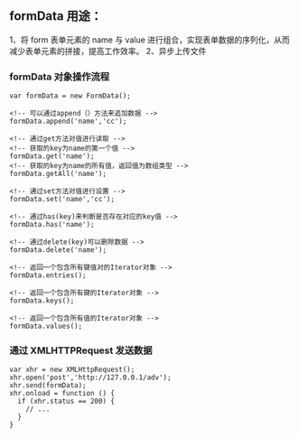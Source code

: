 <!--
 * @Descripttion: formData代替form表单上传
 * @Date: 2020-12-07 10:32:32
 * @LastEditTime: 2020-12-08 14:37:30
-->

## formData 用途：

1、将 form 表单元素的 name 与 value 进行组合，实现表单数据的序列化，从而减少表单元素的拼接，提高工作效率。
2、异步上传文件

### formData 对象操作流程

```
var formData = new FormData();

<!-- 可以通过append（）方法来追加数据 -->
formData.append('name','cc');

<!-- 通过get方法对值进行读取 -->
<!-- 获取的key为name的第一个值 -->
formData.get('name');
<!-- 获取的key为name的所有值，返回值为数组类型 -->
formData.getAll('name');

<!-- 通过set方法对值进行设置 -->
formData.set('name','cc');

<!-- 通过has(key)来判断是否存在对应的key值 -->
formData.has('name');

<!-- 通过delete(key)可以删除数据 -->
formData.delete('name');

<!-- 返回一个包含所有键值对的Iterator对象 -->
formData.entries();

<!-- 返回一个包含所有键的Iterator对象 -->
formData.keys();

<!-- 返回一个包含所有值的Iterator对象 -->
formData.values();
```

### 通过 XMLHTTPRequest 发送数据

```
var xhr = new XMLHttpRequest();
xhr.open('post','http://127.0.0.1/adv');
xhr.send(formData);
xhr.onload = function () {
  if (xhr.status == 200) {
    // ...
  }
}
```
